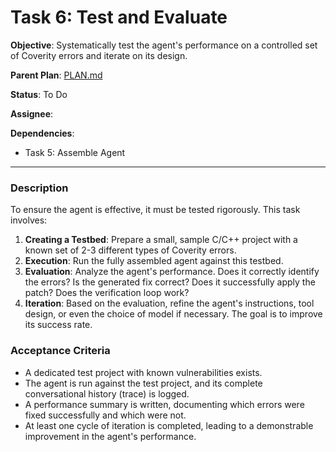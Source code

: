 # Task 6: Test and Evaluate

**Objective**: Systematically test the agent's performance on a controlled set of Coverity errors and iterate on its design.

**Parent Plan**: [PLAN.md](../plans/PLAN.md)

**Status**: To Do

**Assignee**:

**Dependencies**:
-   Task 5: Assemble Agent

---

### Description

To ensure the agent is effective, it must be tested rigorously. This task involves:
1.  **Creating a Testbed**: Prepare a small, sample C/C++ project with a known set of 2-3 different types of Coverity errors.
2.  **Execution**: Run the fully assembled agent against this testbed.
3.  **Evaluation**: Analyze the agent's performance. Does it correctly identify the errors? Is the generated fix correct? Does it successfully apply the patch? Does the verification loop work?
4.  **Iteration**: Based on the evaluation, refine the agent's instructions, tool design, or even the choice of model if necessary. The goal is to improve its success rate.

### Acceptance Criteria

-   A dedicated test project with known vulnerabilities exists.
-   The agent is run against the test project, and its complete conversational history (trace) is logged.
-   A performance summary is written, documenting which errors were fixed successfully and which were not.
-   At least one cycle of iteration is completed, leading to a demonstrable improvement in the agent's performance.
